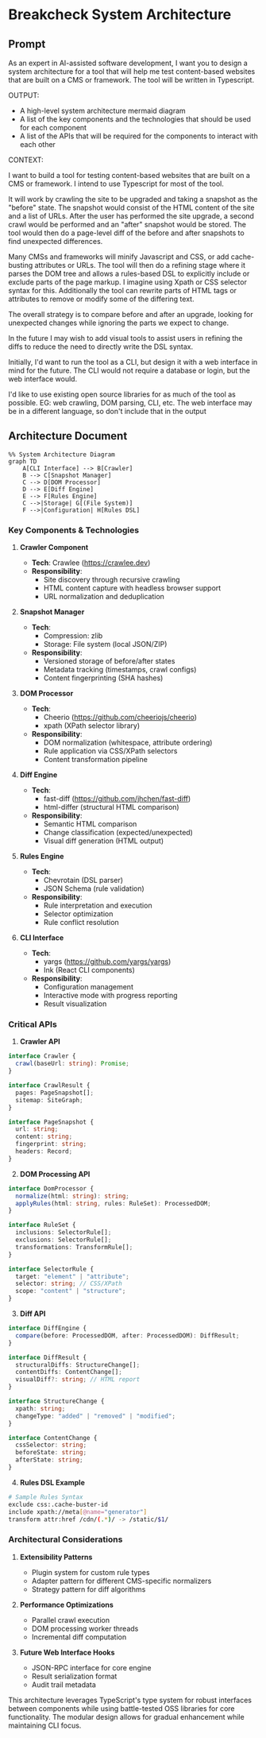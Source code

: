 # Breakcheck System Architecture

## Prompt

As an expert in AI-assisted software development, I want you to design a system architecture for a tool that will help me test content-based websites that are built on a CMS or framework. The tool will be written in Typescript.

OUTPUT:

- A high-level system architecture mermaid diagram
- A list of the key components and the technologies that should be used for each component
- A list of the APIs that will be required for the components to interact with each other

CONTEXT:

I want to build a tool for testing content-based websites that are built on a CMS or framework. I intend to use Typescript for most of the tool.

It will work by crawling the site to be upgraded and taking a snapshot as the "before" state. The snapshot would consist of the HTML content of the site and a list of URLs. After the user has performed the site upgrade, a second crawl would be performed and an "after" snapshot would be stored. The tool would then do a page-level diff of the before and after snapshots to find unexpected differences.

Many CMSs and frameworks will minify Javascript and CSS, or add cache-busting attributes or URLs. The tool will then do a refining stage where it parses the DOM tree and allows a rules-based DSL to explicitly include or exclude parts of the page markup. I imagine using Xpath or CSS selector syntax for this. Additionally the tool can rewrite parts of HTML tags or attributes to remove or modify some of the differing text.

The overall strategy is to compare before and after an upgrade, looking for unexpected changes while ignoring the parts we expect to change.

In the future I may wish to add visual tools to assist users in refining the diffs to reduce the need to directly write the DSL syntax.

Initially, I'd want to run the tool as a CLI, but design it with a web interface in mind for the future. The CLI would not require a database or login, but the web interface would.

I'd like to use existing open source libraries for as much of the tool as possible. EG: web crawling, DOM parsing, CLI, etc. The web interface may be in a different language, so don't include that in the output

## Architecture Document

```mermaid
%% System Architecture Diagram
graph TD
    A[CLI Interface] --> B[Crawler]
    B --> C[Snapshot Manager]
    C --> D[DOM Processor]
    D --> E[Diff Engine]
    E --> F[Rules Engine]
    C -->|Storage| G[(File System)]
    F -->|Configuration| H[Rules DSL]
```

### Key Components & Technologies

1. **Crawler Component**

   - **Tech**: Crawlee (https://crawlee.dev)
   - **Responsibility**:
     - Site discovery through recursive crawling
     - HTML content capture with headless browser support
     - URL normalization and deduplication

2. **Snapshot Manager**

   - **Tech**:
     - Compression: zlib
     - Storage: File system (local JSON/ZIP)
   - **Responsibility**:
     - Versioned storage of before/after states
     - Metadata tracking (timestamps, crawl configs)
     - Content fingerprinting (SHA hashes)

3. **DOM Processor**

   - **Tech**:
     - Cheerio (https://github.com/cheeriojs/cheerio)
     - xpath (XPath selector library)
   - **Responsibility**:
     - DOM normalization (whitespace, attribute ordering)
     - Rule application via CSS/XPath selectors
     - Content transformation pipeline

4. **Diff Engine**

   - **Tech**:
     - fast-diff (https://github.com/jhchen/fast-diff)
     - html-differ (structural HTML comparison)
   - **Responsibility**:
     - Semantic HTML comparison
     - Change classification (expected/unexpected)
     - Visual diff generation (HTML output)

5. **Rules Engine**

   - **Tech**:
     - Chevrotain (DSL parser)
     - JSON Schema (rule validation)
   - **Responsibility**:
     - Rule interpretation and execution
     - Selector optimization
     - Rule conflict resolution

6. **CLI Interface**
   - **Tech**:
     - yargs (https://github.com/yargs/yargs)
     - Ink (React CLI components)
   - **Responsibility**:
     - Configuration management
     - Interactive mode with progress reporting
     - Result visualization

### Critical APIs

1. **Crawler API**

```typescript
interface Crawler {
  crawl(baseUrl: string): Promise;
}

interface CrawlResult {
  pages: PageSnapshot[];
  sitemap: SiteGraph;
}

interface PageSnapshot {
  url: string;
  content: string;
  fingerprint: string;
  headers: Record;
}
```

2. **DOM Processing API**

```typescript
interface DomProcessor {
  normalize(html: string): string;
  applyRules(html: string, rules: RuleSet): ProcessedDOM;
}

interface RuleSet {
  inclusions: SelectorRule[];
  exclusions: SelectorRule[];
  transformations: TransformRule[];
}

interface SelectorRule {
  target: "element" | "attribute";
  selector: string; // CSS/XPath
  scope: "content" | "structure";
}
```

3. **Diff API**

```typescript
interface DiffEngine {
  compare(before: ProcessedDOM, after: ProcessedDOM): DiffResult;
}

interface DiffResult {
  structuralDiffs: StructureChange[];
  contentDiffs: ContentChange[];
  visualDiff?: string; // HTML report
}

interface StructureChange {
  xpath: string;
  changeType: "added" | "removed" | "modified";
}

interface ContentChange {
  cssSelector: string;
  beforeState: string;
  afterState: string;
}
```

4. **Rules DSL Example**

```bash
# Sample Rules Syntax
exclude css:.cache-buster-id
include xpath://meta[@name="generator"]
transform attr:href /cdn/(.*)/ -> /static/$1/
```

### Architectural Considerations

1. **Extensibility Patterns**

   - Plugin system for custom rule types
   - Adapter pattern for different CMS-specific normalizers
   - Strategy pattern for diff algorithms

2. **Performance Optimizations**

   - Parallel crawl execution
   - DOM processing worker threads
   - Incremental diff computation

3. **Future Web Interface Hooks**
   - JSON-RPC interface for core engine
   - Result serialization format
   - Audit trail metadata

This architecture leverages TypeScript's type system for robust interfaces between components while using battle-tested OSS libraries for core functionality. The modular design allows for gradual enhancement while maintaining CLI focus.
